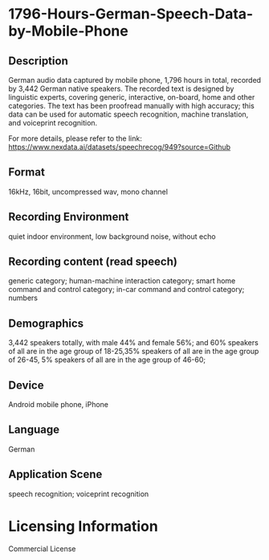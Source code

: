 # 1796-Hours-German-Speech-Data-by-Mobile-Phone


## Description
German audio data captured by mobile phone, 1,796 hours in total, recorded by 3,442 German native speakers. The recorded text is designed by linguistic experts, covering generic, interactive, on-board, home and other categories. The text has been proofread manually with high accuracy; this data can be used for automatic speech recognition, machine translation, and voiceprint recognition.

For more details, please refer to the link: https://www.nexdata.ai/datasets/speechrecog/949?source=Github


## Format
16kHz, 16bit, uncompressed wav, mono channel

## Recording Environment
quiet indoor environment, low background noise, without echo

## Recording content (read speech)
generic category; human-machine interaction category; smart home command and control category; in-car command and control category; numbers

## Demographics
3,442 speakers totally, with male 44% and female 56%; and 60% speakers of all are in the age group of 18-25,35% speakers of all are in the age group of 26-45, 5% speakers of all are in the age group of 46-60;

## Device
Android mobile phone, iPhone

## Language
German

## Application Scene
speech recognition; voiceprint recognition

# Licensing Information
Commercial License
